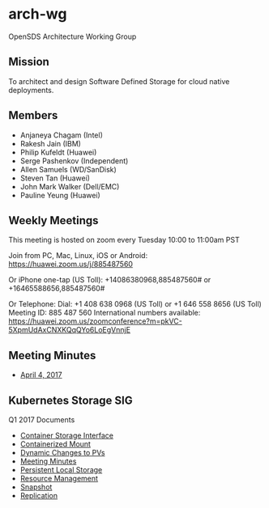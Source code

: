 # arch-wg
OpenSDS Architecture Working Group

## Mission
To architect and design Software Defined Storage for cloud native deployments.

## Members
* Anjaneya Chagam (Intel)
* Rakesh Jain (IBM)
* Philip Kufeldt (Huawei)
* Serge Pashenkov (Independent)
* Allen Samuels (WD/SanDisk)
* Steven Tan (Huawei)
* John Mark Walker (Dell/EMC)
* Pauline Yeung (Huawei)

## Weekly Meetings
This meeting is hosted on zoom every Tuesday 10:00 to 11:00am PST

Join from PC, Mac, Linux, iOS or Android: https://huawei.zoom.us/j/885487560

Or iPhone one-tap (US Toll):  +14086380968,885487560# or +16465588656,885487560#

Or Telephone:
    Dial: +1 408 638 0968 (US Toll) or +1 646 558 8656 (US Toll)
    Meeting ID: 885 487 560
    International numbers available: https://huawei.zoom.us/zoomconference?m=pkVC-5XpmUdAxCNXKQqQYo6LoEgVnnjE

## Meeting Minutes
* [April 4, 2017](https://docs.google.com/document/d/1BDU7LsDrq4NyA2UWMZLcBSNzEbGMzRg6QPJAnPo6Eag/edit?usp=sharing)

## Kubernetes Storage SIG
Q1 2017 Documents
* [Container Storage Interface](https://docs.google.com/document/d/1JMNVNP-ZHz8cGlnqckOnpJmHF-DNY7IYP-Di7iuVhQI)
* [Containerized Mount](https://docs.google.com/document/d/1vLl3ETdd_mV-YbVVMQPIryJR5Y85Kv6ShuW47KDm-Zg/edit#heading=h.9mbi6jf09erm)
* [Dynamic Changes to PVs](https://docs.google.com/document/d/1EjK6wKuOvPTAF25rzadYVGKLMJm_jFlRXHPOeA3JfUc/edit?ts=58ed6ca0)
* [Meeting Minutes](https://docs.google.com/document/d/1-8KEG8AjAgKznS9NFm3qWqkGyCHmvU6HVl0sk5hwoAE)
* [Persistent Local Storage](https://docs.google.com/document/d/1so67pZPtBwv3uBg9d3pk4VLzfn9qtuZrbauv1DnNDSk)
* [Resource Management](https://docs.google.com/document/d/1-YwLsgZzhzzmclIxTOkfo_yltir8JUp-6UzVsdYNkfY/edit#heading=h.o4y4t91qdxq8)
* [Snapshot](https://docs.google.com/document/d/17WS4Wk4MXRH24i-BpMpIFo5F-SNoRkm_KtkBMZEEoAo)
* [Replication](https://docs.google.com/document/d/1kY6UssEaAZonFEr6bA6i8fsJKHFyubjcrJmiq85VC88)
